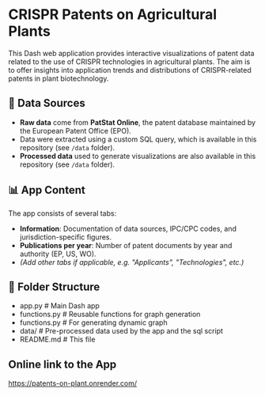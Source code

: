 # CRISPR Patents on Agricultural Plants

This Dash web application provides interactive visualizations of patent data related to the use of CRISPR technologies in agricultural plants. The aim is to offer insights into application trends and distributions of CRISPR-related patents in plant biotechnology.

## 🌱 Data Sources

- **Raw data** come from **PatStat Online**, the patent database maintained by the European Patent Office (EPO).
- Data were extracted using a custom SQL query, which is available in this repository (see `/data` folder).
- **Processed data** used to generate visualizations are also available in this repository (see `/data` folder).

## 📊 App Content

The app consists of several tabs:

- **Information**: Documentation of data sources, IPC/CPC codes, and jurisdiction-specific figures.
- **Publications per year**: Number of patent documents by year and authority (EP, US, WO).
- *(Add other tabs if applicable, e.g. "Applicants", "Technologies", etc.)*

## 📁 Folder Structure
- app.py # Main Dash app
- functions.py # Reusable functions for graph generation
- functions.py # For generating dynamic graph
- data/ # Pre-processed data used by the app and the sql script
- README.md # This file

## Online link to the App

https://patents-on-plant.onrender.com/

